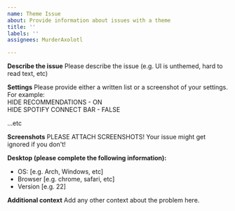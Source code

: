 ```yaml
---
name: Theme Issue
about: Provide information about issues with a theme
title: ''
labels: ''
assignees: MurderAxolotl

---
```


**Describe the issue**
Please describe the issue (e.g. UI is unthemed, hard to read text, etc)

**Settings**
Please provide either a written list or a screenshot of your settings. For example:\
HIDE RECOMMENDATIONS     - ON\
HIDE SPOTIFY CONNECT BAR - FALSE

...etc

**Screenshots**
PLEASE ATTACH SCREENSHOTS! Your issue might get ignored if you don't!

**Desktop (please complete the following information):**
 - OS: [e.g. Arch, Windows, etc]
 - Browser [e.g. chrome, safari, etc]
 - Version [e.g. 22]

**Additional context**
Add any other context about the problem here.
